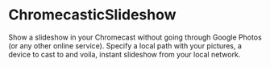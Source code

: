 # ChromecasticSlideshow

Show a slideshow in your Chromecast without going through Google Photos (or any other online service).
Specify a local path with your pictures, a device to cast to and voila, instant slideshow from your local network.


